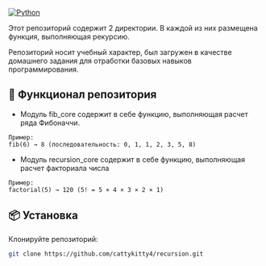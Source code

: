 [![Python](https://img.shields.io/badge/Python-3.8+-blue.svg)](https://python.org)

Этот репозиторий содержит 2 директории. В каждой из них размещена функция, выполняющая рекурсию. 

Репозиторий носит учебный характер, был загружен в качестве домашнего задания для отработки базовых навыков программирования.

## 🚀 Функционал репозитория
 - Модуль fib_core содержит в себе функцию, выполняющая расчет ряда Фибоначчи.
```
Пример:
fib(6) → 8 (последовательность: 0, 1, 1, 2, 3, 5, 8)
```

 - Модуль recursion_core содержит в себе функцию, выполняющая расчет факториала числа
```
Пример:
factorial(5) → 120 (5! = 5 × 4 × 3 × 2 × 1)
```

## 📦 Установка
 Клонируйте репозиторий:
   ```bash
   git clone https://github.com/cattykitty4/recursion.git
